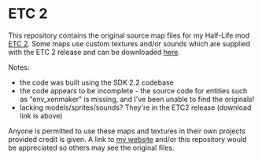 # ETC 2

This repository contains the original source map files for my Half-Life mod [ETC 2](https://www.johnsto.co.uk/design/personal/#hl-etc2). Some maps use custom textures and/or sounds which are supplied with the ETC 2 release and can be downloaded [here](https://www.johnsto.co.uk/files/hl/djetc2.exe).

Notes:

* the code was built using the SDK 2.2 codebase
* the code appears to be incomplete - the source code for entities such as "env_xenmaker" is missing, and I've been unable to find the originals!
* lacking models/sprites/sounds? They're in the ETC2 release (download link is above)

Anyone is permitted to use these maps and textures in their own projects provided credit is given. A link to [my website](https://www.johnsto.co.uk) and/or this repository would be appreciated so others may see the original files.
